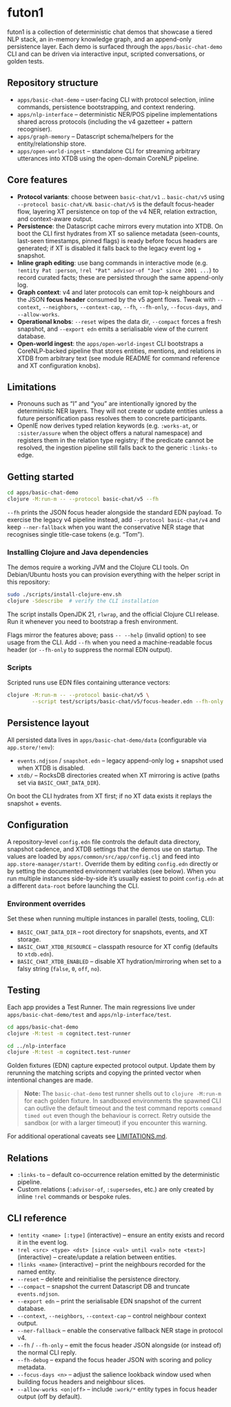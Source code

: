 # futon1

futon1 is a collection of deterministic chat demos that showcase a tiered NLP
stack, an in-memory knowledge graph, and an append-only persistence layer. Each
demo is surfaced through the `apps/basic-chat-demo` CLI and can be driven via
interactive input, scripted conversations, or golden tests.

## Repository structure

- `apps/basic-chat-demo` – user-facing CLI with protocol selection, inline
  commands, persistence bootstrapping, and context rendering.
- `apps/nlp-interface` – deterministic NER/POS pipeline implementations shared
  across protocols (including the v4 gazetteer + pattern recogniser).
- `apps/graph-memory` – Datascript schema/helpers for the entity/relationship
  store.
- `apps/open-world-ingest` – standalone CLI for streaming arbitrary utterances
  into XTDB using the open-domain CoreNLP pipeline.

## Core features

- **Protocol variants**: choose between `basic-chat/v1` .. `basic-chat/v5` using
  `--protocol basic-chat/vN`. `basic-chat/v5` is the default focus-header flow,
  layering XT persistence on top of the v4 NER, relation extraction, and
  context-aware output.
- **Persistence**: the Datascript cache mirrors every mutation into XTDB. On
  boot the CLI first hydrates from XT so salience metadata (seen-counts,
  last-seen timestamps, pinned flags) is ready before focus headers are
  generated; if XT is disabled it falls back to the legacy event log + snapshot.
- **Inline graph editing**: use bang commands in interactive mode (e.g.
  `!entity Pat :person`, `!rel "Pat" advisor-of "Joe" since 2001 ...`) to record
  curated facts; these are persisted through the same append-only log.
- **Graph context**: v4 and later protocols can emit top-k neighbours and the
  JSON **focus header** consumed by the v5 agent flows. Tweak with `--context`,
  `--neighbors`, `--context-cap`, `--fh`, `--fh-only`, `--focus-days`, and
  `--allow-works`.
- **Operational knobs**: `--reset` wipes the data dir, `--compact` forces a
  fresh snapshot, and `--export edn` emits a serialisable view of the current
  database.
- **Open-world ingest**: the `apps/open-world-ingest` CLI bootstraps a
  CoreNLP-backed pipeline that stores entities, mentions, and relations in XTDB
  from arbitrary text (see module README for command reference and XT
  configuration knobs).

## Limitations

- Pronouns such as “I” and “you” are intentionally ignored by
  the deterministic NER layers. They will not create or update entities unless a
  future personification pass resolves them to concrete participants.
- OpenIE now derives typed relation keywords (e.g. `:works-at`, or
  `:sister/assure` when the object offers a natural namespace) and registers
  them in the relation type registry; if the predicate cannot be resolved, the
  ingestion pipeline still falls back to the generic `:links-to` edge.

## Getting started

```bash
cd apps/basic-chat-demo
clojure -M:run-m -- --protocol basic-chat/v5 --fh
```

`--fh` prints the JSON focus header alongside the standard EDN payload. To
exercise the legacy v4 pipeline instead, add `--protocol basic-chat/v4` and keep
`--ner-fallback` when you want the conservative NER stage that recognises
single title-case tokens (e.g. “Tom”).

### Installing Clojure and Java dependencies

The demos require a working JVM and the Clojure CLI tools. On Debian/Ubuntu
hosts you can provision everything with the helper script in this repository:

```bash
sudo ./scripts/install-clojure-env.sh
clojure -Sdescribe  # verify the CLI installation
```

The script installs OpenJDK 21, `rlwrap`, and the official Clojure CLI release.
Run it whenever you need to bootstrap a fresh environment.

Flags mirror the features above; pass `-- --help` (invalid option) to see usage
from the CLI. Add `--fh` when you need a machine-readable focus header (or
`--fh-only` to suppress the normal EDN output).

### Scripts

Scripted runs use EDN files containing utterance vectors:

```bash
clojure -M:run-m -- --protocol basic-chat/v5 \
        --script test/scripts/basic-chat/v5/focus-header.edn --fh-only
```

## Persistence layout

All persisted data lives in `apps/basic-chat-demo/data` (configurable via
`app.store/!env`):

- `events.ndjson` / `snapshot.edn` – legacy append-only log + snapshot used when
  XTDB is disabled.
- `xtdb/` – RocksDB directories created when XT mirroring is active (paths set
  via `BASIC_CHAT_DATA_DIR`).

On boot the CLI hydrates from XT first; if no XT data exists it replays the
snapshot + events.

## Configuration

A repository-level `config.edn` file controls the default data directory,
snapshot cadence, and XTDB settings that the demos use on startup. The values
are loaded by `apps/common/src/app/config.clj` and feed into
`app.store-manager/start!`. Override them by editing `config.edn` directly or by
setting the documented environment variables (see below). When you run multiple
instances side-by-side it’s usually easiest to point `config.edn` at a different
`data-root` before launching the CLI.

### Environment overrides

Set these when running multiple instances in parallel (tests, tooling, CLI):

- `BASIC_CHAT_DATA_DIR` – root directory for snapshots, events, and XT storage.
- `BASIC_CHAT_XTDB_RESOURCE` – classpath resource for XT config (defaults to
  `xtdb.edn`).
- `BASIC_CHAT_XTDB_ENABLED` – disable XT hydration/mirroring when set to a
  falsy string (`false`, `0`, `off`, `no`).

## Testing

Each app provides a Test Runner. The main regressions live under
`apps/basic-chat-demo/test` and `apps/nlp-interface/test`.

```bash
cd apps/basic-chat-demo
clojure -M:test -m cognitect.test-runner

cd ../nlp-interface
clojure -M:test -m cognitect.test-runner
```

Golden fixtures (EDN) capture expected protocol output. Update them by rerunning
the matching scripts and copying the printed vector when intentional changes are
made.

> **Note:** The `basic-chat-demo` test runner shells out to `clojure -M:run-m`
> for each golden fixture. In sandboxed environments the spawned CLI can outlive
> the default timeout and the test command reports `command timed out` even
> though the behaviour is correct. Retry outside the sandbox (or with a larger
> timeout) if you encounter this warning.

For additional operational caveats see [LIMITATIONS.md](LIMITATIONS.md).

## Relations

- `:links-to` – default co-occurrence relation emitted by the deterministic
  pipeline.
- Custom relations (`:advisor-of`, `:supersedes`, etc.) are only created by
  inline `!rel` commands or bespoke rules.

## CLI reference

- `!entity <name> [:type]` (interactive) – ensure an entity exists and record it
  in the event log.
- `!rel <src> <type> <dst> [since <val> until <val> note <text>]` (interactive)
  – create/update a relation between entities.
- `!links <name>` (interactive) – print the neighbours recorded for the named
  entity.
- `--reset` – delete and reinitialise the persistence directory.
- `--compact` – snapshot the current Datascript DB and truncate
  `events.ndjson`.
- `--export edn` – print the serialisable EDN snapshot of the current database.
- `--context`, `--neighbors`, `--context-cap` – control neighbour context output.
- `--ner-fallback` – enable the conservative fallback NER stage in protocol v4.
- `--fh` / `--fh-only` – emit the focus header JSON alongside (or instead of)
  the normal CLI reply.
- `--fh-debug` – expand the focus header JSON with scoring and policy metadata.
- `--focus-days <n>` – adjust the salience lookback window used when building
  focus headers and neighbour slices.
- `--allow-works <on|off>` – include `:work/*` entity types in focus header
  output (off by default).
